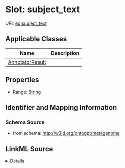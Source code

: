 # Slot: subject_text

URI: [eg:subject_text](http://w3id.org/ontogpt/environmental-metagenome/subject_text)



<!-- no inheritance hierarchy -->




## Applicable Classes

| Name | Description |
| --- | --- |
[AnnotatorResult](AnnotatorResult.md) | 






## Properties

* Range: [String](String.md)







## Identifier and Mapping Information







### Schema Source


* from schema: http://w3id.org/ontogpt/metagenome




## LinkML Source

<details>
```yaml
name: subject_text
from_schema: http://w3id.org/ontogpt/metagenome
rank: 1000
alias: subject_text
owner: AnnotatorResult
domain_of:
- AnnotatorResult
range: string

```
</details>